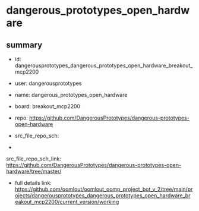 # dangerous_prototypes_open_hardware
 
## summary 
* id: dangerousprototypes_dangerous_prototypes_open_hardware_breakout_mcp2200
* user: dangerousprototypes
* name: dangerous_prototypes_open_hardware
* board: breakout_mcp2200
* repo: https://github.com/DangerousPrototypes/dangerous-prototypes-open-hardware



* src_file_repo_sch: 
*
 src_file_repo_sch_link: https://github.com/DangerousPrototypes/dangerous-prototypes-open-hardware/tree/master/
* full details link: https://github.com/oomlout/oomlout_oomp_project_bot_v_2/tree/main/projects/dangerousprototypes_dangerous_prototypes_open_hardware_breakout_mcp2200/current_version/working  






